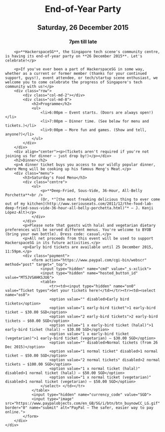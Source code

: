 <style>
	.hsg-header {
		padding: 150px;
		background-image: url('/imgs/bussorahfwl.jpg');
		background-position: 0% 50%;
	}

	.centre {
		text-align: center;        
	}

	h1, h2, h3 {
		text-align: center;
	}

	.menu {
		width: 75%;
		margin: 0 auto 20px auto;
		padding: 15px 20px;
		background-color: #eee;
		border: 2px solid;
		border-color: #eee #ccc #ccc #eee;
	}

	.payment {
		width: 50%;
		margin: 0 auto 0 auto;
		padding: 15px 20px;
		background-color: #eee;
		border: 2px solid;
		border-color: #eee #ccc #ccc #eee;
	}

	.payment td {
		font-family: Helvetica, sans-serif;
		font-size: 1.5em;
		font-weight: bold;
		text-align: center;
	}

	.payment [name=submit] {
		display: block; 
		margin: auto; 
		padding: 20px 0 0 0;
	}

	.payment table {
		margin-left: auto; 		
		margin-right: auto; 		
	}

</style>
</style>

<div class="row">
	<div class="col-md-2"></div>
	<div class="col-md-8">
		<h1>End-of-Year Party</h1>
		<h2>Saturday, 26 December 2015</h2>
		<h3>7pm till late</h3>

		<p>**HackerspaceSG**, the Singapore tech scene's community centre, is having its end-of-year party on **26 December 2015**. Let's celebrate!</p>

		<p>If you've ever been a part of HackerspaceSG in some way, whether as a current or former member (thanks for your continued support, guys!), event attendee, or tech/startup scene enthusiast, we welcome you to come celebrate the progress of Singapore's tech community with us!</p>
		<div class="row">
			<div class="col-md-2"></div>
			<div class="col-md-8">
				<h2>Programme</h2>
				<ul>
					<li>6:00pm — Event starts. (Doors are always open!)</li>
					<li>7:00pm — Dinner time. (See below for menu and tickets.)</li>
					<li>9:00pm — More fun and games. (Show and tell, anyone?)</li>
				</ul>
			</div>
		</div>
		<div align="center"><p>(Tickets aren't required if you're not joining us for dinner — just drop by!)</p></div>
		<h2>Dinner</h2>
		<p>A dinner ticket buys you access to our wildly popular dinner, where Meng will be cooking up his famous Meng's Meat.</p>
		<div class="menu">
			<h3>Saturday's Food Menu</h3>
			<div class="centre">
				<ul>
					<p>**Deep-Fried, Sous-Vide, 36-Hour, All-Belly Porchetta**<br />
					(Or, *"[the most freaking delicious thing to ever come out of my kitchen](http://www.seriouseats.com/2011/12/the-food-lab-deep-fried-sous-vide-36-hour-all-belly-porchetta.html)"* — J. Kenji López-Alt)</p>
				</div>
			</div>
			<p>Please note that guests with halal and vegetarian dietary preferences will be served different menus. You're welcome to BYOB (bring your own bottle). Dress code: casual.</p>
			<p>All net proceeds from this event will be used to support HackerspaceSG in its future activities.</p>
			<p>Early bird tickets are available until 25 December 2015, 11:59pm.</p>
			<div class="payment">
				<form action="https://www.paypal.com/cgi-bin/webscr" method="post" target="_top">
					<input type="hidden" name="cmd" value="_s-xclick">
					<input type="hidden" name="hosted_button_id" value="MT5JVSAHKSJU6">
					<table>
						<tr><td><input type="hidden" name="on0" value="Ticket types">Get your tickets here!</td></tr><tr><td><select name="os0">
						<option value="" disabled>Early bird tickets</option>
						<option value="1 early-bird ticket">1 early-bird ticket — $30.00 SGD</option>
						<option value="2 early-bird tickets">2 early-bird tickets — $60.00 SGD</option>
						<option value="1 x early-bird ticket (halal)">1 early-bird ticket (halal) — $30.00 SGD</option>
						<option value="1 x early-bird ticket (vegetarian)">1 early-bird ticket (vegetarian) — $30.00 SGD</option>
						<option value="" disabled>Normal tickets (from 26 Dec 2015)</option>
						<option value="1 normal ticket" disabled>1 normal ticket — $50.00 SGD</option>
						<option value="2 normal tickets" disabled>2 normal tickets — $100.00 SGD</option>
						<option value="1 x normal ticket (halal)" disabled>1 normal ticket (halal) — $50.00 SGD</option>
						<option value="1 x normal ticket (vegetarian)" disabled>1 normal ticket (vegetarian) — $50.00 SGD</option>
					</select> </td></tr>
				</table>
				<input type="hidden" name="currency_code" value="SGD">
				<input type="image" src="https://www.paypalobjects.com/en_GB/SG/i/btn/btn_buynowCC_LG.gif" border="0" name="submit" alt="PayPal – The safer, easier way to pay online.">
			</form>
		</div>
	</div>
</div>
